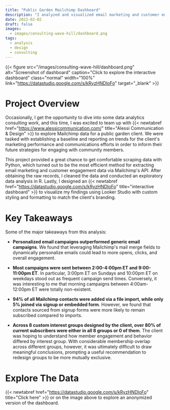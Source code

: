 ```yaml
---
title: "Public Garden Mailchimp Dashboard"
description: "I analyzed and visualized email marketing and customer engagement data to guide communication strategies."
date: 2022-02-02
draft: false
images:
  - images/consulting-wave-hill/dashboard.png
tags: 
  - analysis
  - design
  - consulting
---
```


{{< figure src="/images/consulting-wave-hill/dashboard.png" alt="Screenshot of dashboard" caption="Click to explore the interactive dashboard" class="normal" width="100%" link="https://datastudio.google.com/s/kRyzHNDloFo" target="_blank" >}} 

# Project Overview
Occasionally, I get the opportunity to dive into some data analytics consulting work, and this time, I was excited to team up with {{< newtabref href="https://www.alessicommunication.com/" title="Alessi Communication & Design" >}} to explore Mailchimp data for a public garden client. We were tasked with establishing a baseline and reporting on trends for the client's marketing performance and communications efforts in order to inform their future strategies for engaging with community members.  

This project provided a great chance to get comfortable scraping data with Python, which turned out to be the most efficient method for extracting email marketing and customer engagement data via Mailchimp's API. After obtaining the raw records, I cleaned the data and conducted an exploratory data analysis in R. Lastly, I designed an {{< newtabref href="https://datastudio.google.com/s/kRyzHNDloFo" title="interactive dashboard" >}} to visualize my findings using Looker Studio with custom styling and formatting to match the client's branding. 

# Key Takeaways
Some of the major takeaways from this analysis:

* **Personalized email campaigns outperformed generic email campaigns**. We found that leveraging Mailchimp's mail merge fields to dynamically personalize emails could lead to more opens, clicks, and overall engagement. 

* **Most campaigns were sent between 2:00-4:00pm ET and 9:00-11:00pm ET**. In particular, 3:00pm ET on Sundays and 10:00pm ET on weekdays stood out as frequent campaign send times. Conversely, it was interesting to me that morning campaigns between 4:00am-12:00pm ET were totally non-existent. 

* **94% of all Mailchimp contacts were added via a file import, while only 5% joined via signup or embedded form**. However, we found that contacts sourced from signup forms were more likely to remain subscribed compared to imports.

* **Across 8 custom interest groups designed by the client, over 80% of current subscribers were either in all 8 groups or 0 of them**. The client was hoping to understand how member engagement and behavior differed by interest group. With considerable membership overlap across different groups, however, it was ultimately difficult to draw meaningful conclusions, prompting a useful recommendation to redesign groups to be more mutually exclusive. 

# Explore The Data
{{< newtabref href="https://datastudio.google.com/s/kRyzHNDloFo" title="Click here" >}} or on the image above to explore an anonymized version of the dashboard.